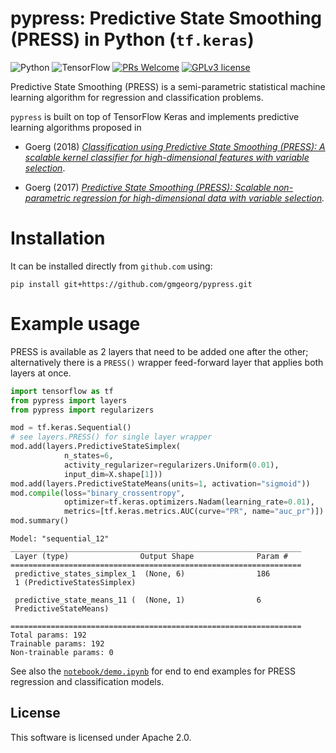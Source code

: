 # pypress: Predictive State Smoothing (PRESS) in Python (`tf.keras`)

![Python](https://img.shields.io/badge/python-3670A0?style=for-the-badge&logo=python&logoColor=ffdd54)
![TensorFlow](https://img.shields.io/badge/TensorFlow-%23FF6F00.svg?style=for-the-badge&logo=TensorFlow&logoColor=white)
[![PRs Welcome](https://img.shields.io/badge/PRs-welcome-brightgreen.svg?style=flat-square)](http://makeapullrequest.com)
[![GPLv3 license](https://img.shields.io/badge/License-GPLv3-blue.svg)](http://perso.crans.org/besson/LICENSE.html)

Predictive State Smoothing (PRESS) is a semi-parametric statistical machine learning algorithm
for regression and classification problems.

`pypress` is built on top of TensorFlow Keras and implements predictive learning algorithms proposed in


* Goerg (2018) *[Classification using Predictive State Smoothing (PRESS): A scalable kernel classifier for high-dimensional features with variable selection](https://research.google/pubs/pub46767/)*.

* Goerg (2017) *[Predictive State Smoothing (PRESS): Scalable non-parametric regression for high-dimensional data with variable selection](https://research.google/pubs/pub46141/).*


# Installation

It can be installed directly from `github.com` using:
```
pip install git+https://github.com/gmgeorg/pypress.git
```


# Example usage

PRESS is available as 2 layers that need to be added one after the other; alternatively
there is a `PRESS()` wrapper feed-forward layer that applies both layers at once.


```python
import tensorflow as tf
from pypress import layers
from pypress import regularizers

mod = tf.keras.Sequential()
# see layers.PRESS() for single layer wrapper
mod.add(layers.PredictiveStateSimplex(
            n_states=6,
            activity_regularizer=regularizers.Uniform(0.01),
            input_dim=X.shape[1]))
mod.add(layers.PredictiveStateMeans(units=1, activation="sigmoid"))
mod.compile(loss="binary_crossentropy",
            optimizer=tf.keras.optimizers.Nadam(learning_rate=0.01),
            metrics=[tf.keras.metrics.AUC(curve="PR", name="auc_pr")])
mod.summary()
```

```
Model: "sequential_12"
_________________________________________________________________
 Layer (type)                Output Shape              Param #
=================================================================
 predictive_states_simplex_1  (None, 6)                186
 1 (PredictiveStatesSimplex)

 predictive_state_means_11 (  (None, 1)                6
 PredictiveStateMeans)

=================================================================
Total params: 192
Trainable params: 192
Non-trainable params: 0
```


See also the [`notebook/demo.ipynb`](notebooks/demo.ipynb) for end to end examples for PRESS regression and classification models.


## License

This software is licensed under Apache 2.0.